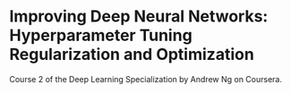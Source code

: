 # Improving Deep Neural Networks: Hyperparameter Tuning Regularization and Optimization
Course 2 of the Deep Learning Specialization by Andrew Ng on Coursera.

	
		